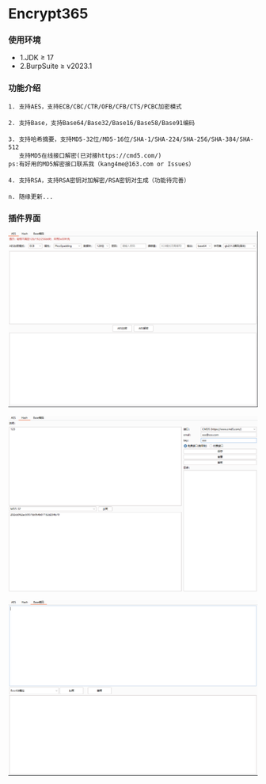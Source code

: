 # Encrypt365

### 使用环境

- 1.JDK ≥ 17
- 2.BurpSuite ≥ v2023.1

### 功能介绍
    1. 支持AES，支持ECB/CBC/CTR/OFB/CFB/CTS/PCBC加密模式

    2. 支持Base，支持Base64/Base32/Base16/Base58/Base91编码

    3. 支持哈希摘要，支持MD5-32位/MD5-16位/SHA-1/SHA-224/SHA-256/SHA-384/SHA-512
       支持MD5在线接口解密(已对接https://cmd5.com/)
    ps:有好用的MD5解密接口联系我（kang4me@163.com or Issues）

    4. 支持RSA，支持RSA密钥对加解密/RSA密钥对生成（功能待完善）

    n. 随缘更新...

### 插件界面

![img.png](images/img1.png)

![img.png](images/img2.png)

![img.png](images/img3.png)
